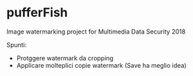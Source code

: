 # pufferFish
Image watermarking project for Multimedia Data Security 2018

Spunti:
- Protggere watermark da cropping
- Applicare molteplici copie watermark (Save ha meglio idea)